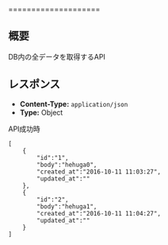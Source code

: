 ====================

概要
----

DB内の全データを取得するAPI

レスポンス
----------

  * **Content-Type:** `application/json`
  * **Type:** Object

API成功時   

```
[
    {
        "id":"1",
        "body":"hehuga0",
        "created_at":"2016-10-11 11:03:27",
        "updated_at":""
    },
    {
        "id":"2",
        "body":"hehuga1",
        "created_at":"2016-10-11 11:04:27",
        "updated_at":""
    }
]
```   

